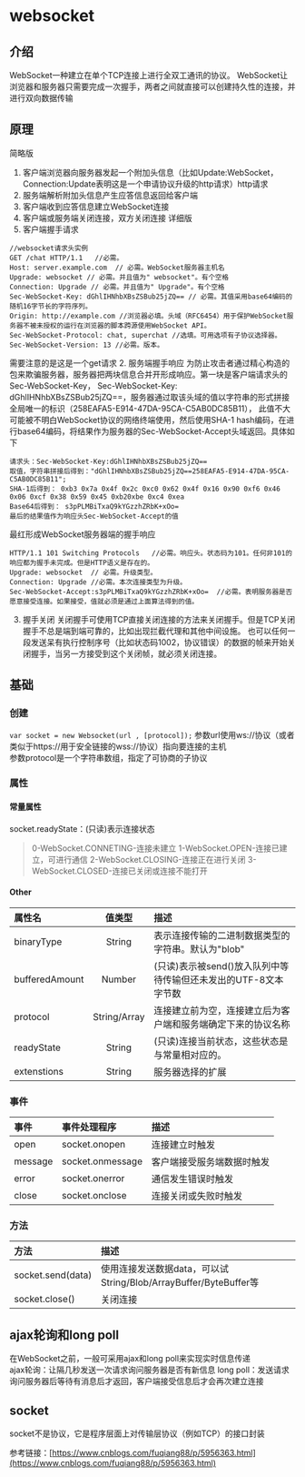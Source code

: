 # websocket
## 介绍
WebSocket一种建立在单个TCP连接上进行全双工通讯的协议。
WebSocket让浏览器和服务器只需要完成一次握手，两者之间就直接可以创建持久性的连接，并进行双向数据传输
## 原理
简略版
1. 客户端浏览器向服务器发起一个附加头信息（比如Update:WebSocket，Connection:Update表明这是一个申请协议升级的http请求）http请求
2. 服务端解析附加头信息产生应答信息返回给客户端
3. 客户端收到应答信息建立WebSocket连接
4. 客户端或服务端关闭连接，双方关闭连接
详细版
1. 客户端握手请求
```
//websocket请求头实例
GET /chat HTTP/1.1   //必需。
Host: server.example.com  // 必需。WebSocket服务器主机名
Upgrade: websocket // 必需。并且值为" websocket"。有个空格
Connection: Upgrade // 必需。并且值为" Upgrade"。有个空格
Sec-WebSocket-Key: dGhlIHNhbXBsZSBub25jZQ== // 必需。其值采用base64编码的随机16字节长的字符序列。
Origin: http://example.com //浏览器必填。头域（RFC6454）用于保护WebSocket服务器不被未授权的运行在浏览器的脚本跨源使用WebSocket API。
Sec-WebSocket-Protocol: chat, superchat //选填。可用选项有子协议选择器。
Sec-WebSocket-Version: 13 //必需。版本。
```
需要注意的是这是一个get请求
2. 服务端握手响应
为防止攻击者通过精心构造的包来欺骗服务器，服务器把两块信息合并开形成响应。第一块是客户端请求头的Sec-WebSocket-Key，
Sec-WebSocket-Key: dGhlIHNhbXBsZSBub25jZQ==，服务器通过取该头域的值以字符串的形式拼接全局唯一的标识（258EAFA5-E914-47DA-95CA-C5AB0DC85B11），
此值不大可能被不明白WebSocket协议的网络终端使用，然后使用SHA-1 hash编码，在进行base64编码，将结果作为服务器的Sec-WebSocket-Accept头域返回。具体如下
```
请求头：Sec-WebSocket-Key:dGhlIHNhbXBsZSBub25jZQ==
取值，字符串拼接后得到："dGhlIHNhbXBsZSBub25jZQ==258EAFA5-E914-47DA-95CA-C5AB0DC85B11";
SHA-1后得到： 0xb3 0x7a 0x4f 0x2c 0xc0 0x62 0x4f 0x16 0x90 0xf6 0x46 0x06 0xcf 0x38 0x59 0x45 0xb20xbe 0xc4 0xea
Base64后得到： s3pPLMBiTxaQ9kYGzzhZRbK+xOo=
最后的结果值作为响应头Sec-WebSocket-Accept的值
```
最红形成WebSocket服务器端的握手响应
```
HTTP/1.1 101 Switching Protocols   //必需。响应头。状态码为101。任何非101的响应都为握手未完成。但是HTTP语义是存在的。
Upgrade: websocket  // 必需。升级类型。
Connection: Upgrade //必需。本次连接类型为升级。
Sec-WebSocket-Accept:s3pPLMBiTxaQ9kYGzzhZRbK+xOo=  //必需。表明服务器是否愿意接受连接。如果接受，值就必须是通过上面算法得到的值。
```
3. 握手关闭
关闭握手可使用TCP直接关闭连接的方法来关闭握手。但是TCP关闭握手不总是端到端可靠的，比如出现拦截代理和其他中间设施。
也可以任何一段发送呆有执行控制序号（比如状态码1002，协议错误）的数据的帧来开始关闭握手，当另一方接受到这个关闭帧，就必须关闭连接。
## 基础
### 创建
```var socket = new Websocket(url , [protocol]);```
参数url使用ws://协议（或者类似于https://用于安全链接的wss://协议）指向要连接的主机   
参数protocol是一个字符串数组，指定了可协商的子协议   
### 属性
#### 常量属性
socket.readyState：(只读)表示连接状态
> 0-WebSocket.CONNETING-连接未建立
> 1-WebSocket.OPEN-连接已建立，可进行通信
> 2-WebSocket.CLOSING-连接正在进行关闭
> 3-WebSocket.CLOSED-连接已关闭或连接不能打开
#### Other
属性名|值类型|描述
:--|:-:|:--
binaryType|String|表示连接传输的二进制数据类型的字符串。默认为"blob"
bufferedAmount|Number|(只读)表示被send()放入队列中等待传输但还未发出的UTF-8文本字节数
protocol|String/Array|连接建立前为空，连接建立后为客户端和服务端确定下来的协议名称
readyState|String|(只读)连接当前状态，这些状态是与常量相对应的。
extenstions|String|服务器选择的扩展
### 事件
事件|事件处理程序|描述
:--|:--|:--
open|socket.onopen|连接建立时触发
message|socket.onmessage|客户端接受服务端数据时触发
error|socket.onerror|通信发生错误时触发
close|socket.onclose|连接关闭或失败时触发
### 方法
方法|描述
:--|:--
socket.send(data)|使用连接发送数据data，可以试String/Blob/ArrayBuffer/ByteBuffer等
socket.close()|关闭连接
## ajax轮询和long poll
在WebSocket之前，一般可采用ajax和long poll来实现实时信息传递    
ajax轮询：让隔几秒发送一次请求询问服务器是否有新信息
long poll：发送请求询问服务器后等待有消息后才返回，客户端接受信息后才会再次建立连接
## socket
socket不是协议，它是程序层面上对传输层协议（例如TCP）的接口封装

参考链接：[https://www.cnblogs.com/fuqiang88/p/5956363.html](https://www.cnblogs.com/fuqiang88/p/5956363.html)